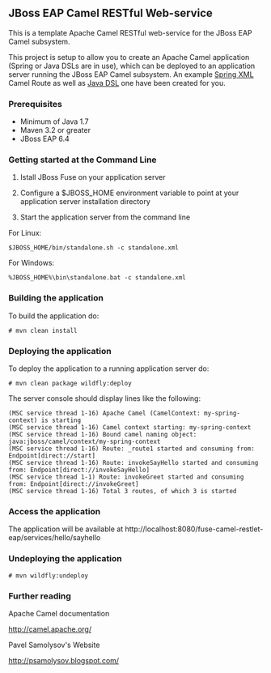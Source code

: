 ## JBoss EAP Camel RESTful Web-service

This is a template Apache Camel RESTful web-service for the JBoss EAP Camel subsystem. 

This project is setup to allow you to create an Apache Camel application (Spring or Java DSLs are in use), which can be deployed 
to an application server running the JBoss EAP Camel subsystem. An example [Spring XML](src/main/webapp/META-INF/jboss-camel-context.xml)
Camel Route as well as [Java DSL](src/main/java/lv/jbossfuse/course/restlet/MyCamelContextBuilder.java) one have been created for you.


### Prerequisites

* Minimum of Java 1.7
* Maven 3.2 or greater
* JBoss EAP 6.4


### Getting started at the Command Line

1. Istall JBoss Fuse on your application server

2. Configure a $JBOSS_HOME environment variable to point at your application server installation directory

3. Start the application server from the command line

For Linux:
```
$JBOSS_HOME/bin/standalone.sh -c standalone.xml
```

For Windows:
```
%JBOSS_HOME%\bin\standalone.bat -c standalone.xml
```


### Building the application

To build the application do:

```
# mvn clean install
```


### Deploying the application

To deploy the application to a running application server do:

```
# mvn clean package wildfly:deploy
```

The server console should display lines like the following:

```
(MSC service thread 1-16) Apache Camel (CamelContext: my-spring-context) is starting
(MSC service thread 1-16) Camel context starting: my-spring-context
(MSC service thread 1-16) Bound camel naming object: java:jboss/camel/context/my-spring-context
(MSC service thread 1-16) Route: _route1 started and consuming from: Endpoint[direct://start]
(MSC service thread 1-16) Route: invokeSayHello started and consuming from: Endpoint[direct://invokeSayHello]
(MSC service thread 1-1) Route: invokeGreet started and consuming from: Endpoint[direct://invokeGreet]
(MSC service thread 1-16) Total 3 routes, of which 3 is started
```


### Access the application

The application will be available at http://localhost:8080/fuse-camel-restlet-eap/services/hello/sayhello


### Undeploying the application

```
# mvn wildfly:undeploy
```


### Further reading

Apache Camel documentation

http://camel.apache.org/

Pavel Samolysov's Website

http://psamolysov.blogspot.com/
